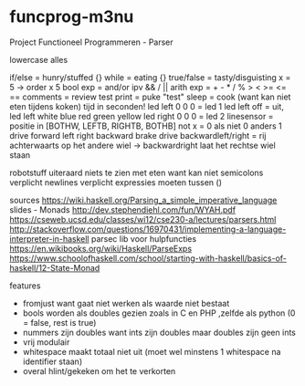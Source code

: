 # funcprog-m3nu
Project Functioneel Programmeren - Parser

lowercase alles

if/else = hunry/stuffed {}
while = eating {}
true/false = tasty/disguisting
x = 5    -> order x 5
bool exp = and/or ipv && / ||
arith exp = + - * / % > < >= <= ==
comments = review test
print = puke "test"
sleep = cook (want kan niet eten tijdens koken) tijd in seconden!
led left 0 0 0 = led 1    led left off = uit, led left white blue red green yellow 
led right 0 0 0 = led 2
linesensor = positie in [BOTHW, LEFTB, RIGHTB, BOTHB]
not x = 0 als niet 0 anders 1
drive forward left right backward brake
drive backwardleft/right = rij achterwaarts op het andere wiel
  -> backwardright laat het rechtse wiel staan

robotstuff uiteraard niets te zien met eten want kan niet
semicolons verplicht
newlines verplicht
expressies moeten tussen ()

sources
https://wiki.haskell.org/Parsing_a_simple_imperative_language
slides - Monads
http://dev.stephendiehl.com/fun/WYAH.pdf
https://cseweb.ucsd.edu/classes/wi12/cse230-a/lectures/parsers.html
http://stackoverflow.com/questions/16970431/implementing-a-language-interpreter-in-haskell
parsec lib voor hulpfuncties
https://en.wikibooks.org/wiki/Haskell/ParseExps
https://www.schoolofhaskell.com/school/starting-with-haskell/basics-of-haskell/12-State-Monad

features
- fromjust want gaat niet werken als waarde niet bestaat
- bools worden als doubles gezien zoals in C en PHP ,zelfde als python (0 = false, rest is true)
- nummers zijn doubles want ints zijn doubles maar doubles zijn geen ints
- vrij modulair
- whitespace maakt totaal niet uit (moet wel minstens 1 whitespace na identifier staan)
- overal hlint/gekeken om het te verkorten
